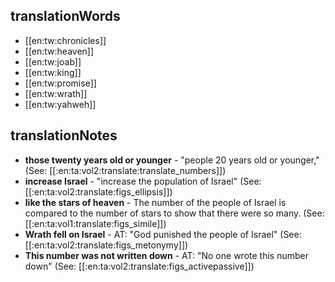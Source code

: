 ## translationWords

* [[en:tw:chronicles]]
* [[en:tw:heaven]]
* [[en:tw:joab]]
* [[en:tw:king]]
* [[en:tw:promise]]
* [[en:tw:wrath]]
* [[en:tw:yahweh]]

## translationNotes

* **those twenty years old or younger** - "people 20 years old or younger," (See: [[:en:ta:vol2:translate:translate_numbers]])
* **increase Israel** - "increase the population of Israel" (See: [[:en:ta:vol2:translate:figs_ellipsis]])
* **like the stars of heaven** - The number of the people of Israel is compared to the number of stars to show that there were so many. (See: [[:en:ta:vol1:translate:figs_simile]])
* **Wrath fell on Israel** - AT: "God punished the people of Israel" (See: [[:en:ta:vol2:translate:figs_metonymy]])
* **This number was not written down** - AT: "No one wrote this number down" (See: [[:en:ta:vol2:translate:figs_activepassive]])
